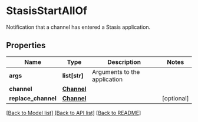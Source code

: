 # StasisStartAllOf

Notification that a channel has entered a Stasis application.
## Properties
Name | Type | Description | Notes
------------ | ------------- | ------------- | -------------
**args** | **list[str]** | Arguments to the application | 
**channel** | [**Channel**](Channel.md) |  | 
**replace_channel** | [**Channel**](Channel.md) |  | [optional] 

[[Back to Model list]](../README.md#documentation-for-models) [[Back to API list]](../README.md#documentation-for-api-endpoints) [[Back to README]](../README.md)


